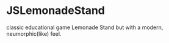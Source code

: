 # JSLemonadeStand
classic educational game Lemonade Stand but with a modern, neumorphic(like) feel.
